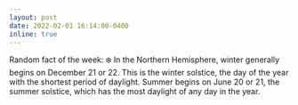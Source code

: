 ```yaml
---
layout: post
date: 2022-02-01 16:14:00-0400
inline: true
---
```


Random fact of the week: :snowflake: In the Northern Hemisphere, winter generally begins on December 21 or 22. This is the winter solstice, the day of the year with the shortest period of daylight. Summer begins on June 20 or 21, the summer solstice, which has the most daylight of any day in the year.

